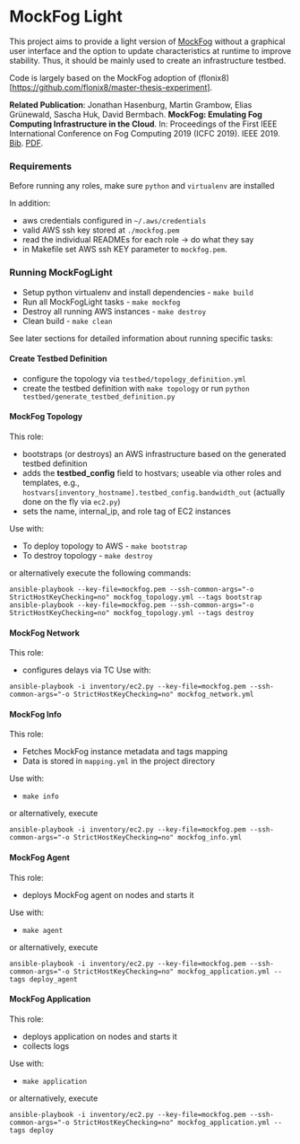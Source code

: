 # MockFog Light

This project aims to provide a light version of [MockFog](https://github.com/OpenFogStack/MockFog-Meta) without a graphical user interface and the option to update characteristics at runtime to improve stability.
Thus, it should be mainly used to create an infrastructure testbed.

Code is largely based on the MockFog adoption of (flonix8)[https://github.com/flonix8/master-thesis-experiment].

**Related Publication**:
Jonathan Hasenburg, Martin Grambow, Elias Grünewald, Sascha Huk, David Bermbach. **MockFog: Emulating Fog Computing Infrastructure in the Cloud**. In: Proceedings of the First IEEE International Conference on Fog Computing 2019 (ICFC 2019). IEEE 2019. [Bib](http://www.mcc.tu-berlin.de/fileadmin/fg344/publications/2019-02-11_mockfog.bib). [PDF](http://www.mcc.tu-berlin.de/fileadmin/fg344/publications/2019-02-11_mockfog.pdf).


### Requirements
Before running any roles, make sure `python` and `virtualenv` are installed

In addition:
- aws credentials configured in `~/.aws/credentials`
- valid AWS ssh key stored at `./mockfog.pem`
- read the individual READMEs for each role -> do what they say
- in Makefile set AWS ssh KEY parameter to `mockfog.pem`.

### Running MockFogLight

- Setup python virtualenv and install dependencies - `make build`
- Run all MockFogLight tasks - `make mockfog`
- Destroy all running AWS instances - `make destroy`
- Clean build - `make clean`

See later sections for detailed information about running specific tasks:

#### Create Testbed Definition

- configure the topology via `testbed/topology_definition.yml`
- create the testbed definition with `make topology` or run `python testbed/generate_testbed_definition.py`

#### MockFog Topology
This role:
- bootstraps (or destroys) an AWS infrastructure based on the generated testbed definition
- adds the **testbed_config** field to hostvars; useable via other roles and templates, e.g., `hostvars[inventory_hostname].testbed_config.bandwidth_out` (actually done on the fly via `ec2.py`)
- sets the name, internal_ip, and role tag of EC2 instances

Use with:
- To deploy topology to AWS - `make bootstrap`
- To destroy topology - `make destroy`

or alternatively execute the following commands:
```fish
ansible-playbook --key-file=mockfog.pem --ssh-common-args="-o StrictHostKeyChecking=no" mockfog_topology.yml --tags bootstrap
ansible-playbook --key-file=mockfog.pem --ssh-common-args="-o StrictHostKeyChecking=no" mockfog_topology.yml --tags destroy
```
#### MockFog Network
This role:
- configures delays via TC
Use with:
```fish
ansible-playbook -i inventory/ec2.py --key-file=mockfog.pem --ssh-common-args="-o StrictHostKeyChecking=no" mockfog_network.yml
```

#### MockFog Info
This role:
- Fetches MockFog instance metadata and tags mapping
- Data is stored in `mapping.yml` in the project directory

Use with:
- `make info`

or alternatively, execute
```
ansible-playbook -i inventory/ec2.py --key-file=mockfog.pem --ssh-common-args="-o StrictHostKeyChecking=no" mockfog_info.yml
```

#### MockFog Agent
This role:
- deploys MockFog agent on nodes and starts it

Use with:
- `make agent`

or alternatively, execute
```fish
ansible-playbook -i inventory/ec2.py --key-file=mockfog.pem --ssh-common-args="-o StrictHostKeyChecking=no" mockfog_application.yml --tags deploy_agent
```

#### MockFog Application
This role:
- deploys application on nodes and starts it
- collects logs

Use with:
- `make application`

or alternatively, execute
```fish
ansible-playbook -i inventory/ec2.py --key-file=mockfog.pem --ssh-common-args="-o StrictHostKeyChecking=no" mockfog_application.yml --tags deploy
```
